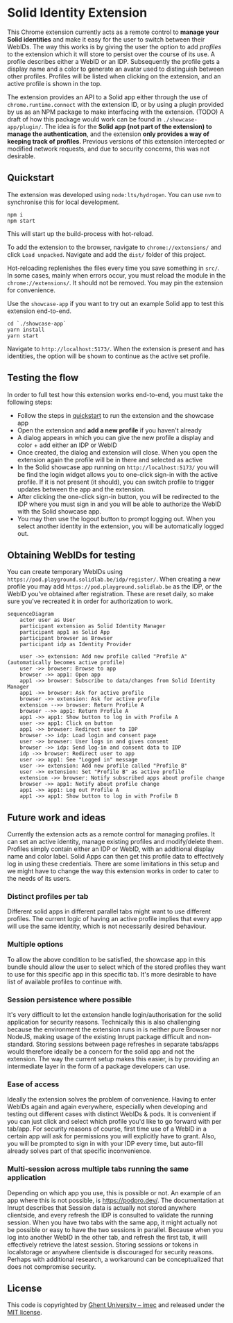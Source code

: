 # Solid Identity Extension

This Chrome extension currently acts as a remote control to **manage your Solid identities** and make it easy for the user to switch between their WebIDs.
The way this works is by giving the user the option to add _profiles_ to the extension which it will store to persist over the course of its use.
A profile describes either a WebID or an IDP. Subsequently the profile gets a display name and a color to generate an avatar used to distinguish between other profiles.
Profiles will be listed when clicking on the extension, and an active profile is shown in the top.

The extension provides an API to a Solid app either through the use of `chrome.runtime.connect` with the extension ID, or by using a plugin provided by us as an NPM package to make interfacing with the extension. (TODO)
A draft of how this package would work can be found in `./showcase-app/plugin/`. The idea is for the **Solid app (not part of the extension) to manage the authentication**, and the extension **only provides a way of keeping track of profiles**.
Previous versions of this extension intercepted or modified network requests, and due to security concerns, this was not desirable.

## Quickstart

The extension was developed using `node:lts/hydrogen`. You can use `nvm` to synchronise this for local development.

```
npm i
npm start
```

This will start up the build-process with hot-reload.

To add the extension to the browser, navigate to `chrome://extensions/` and click `Load unpacked`. Navigate and add the `dist/` folder of this project.

Hot-reloading replenishes the files every time you save something in `src/`. In some cases, mainly when errors occur, you must reload the module in the `chrome://extensions/`. It should not be removed. You may pin the extension for convenience.

Use the `showcase-app` if you want to try out an example Solid app to test this extension end-to-end.

```
cd `./showcase-app`
yarn install
yarn start
```

Navigate to `http://localhost:5173/`. When the extension is present and has identities, the option will be shown to continue as the active set profile.

## Testing the flow

In order to full test how this extension works end-to-end, you must take the following steps:

- Follow the steps in [quickstart](#quickstart) to run the extension and the showcase app
- Open the extension and **add a new profile** if you haven't already
- A dialog appears in which you can give the new profile a display and color + add either an IDP or WebID
- Once created, the dialog and extension will close. When you open the extension again the profile will be in there and selected as active
- In the Solid showcase app running on `http://localhost:5173/` you will be find the login widget allows you to one-click sign-in with the active profile. If it is not present (it should), you can switch profile to trigger updates between the app and the extension.
- After clicking the one-click sign-in button, you will be redirected to the IDP where you must sign in and you will be able to authorize the WebID with the Solid showcase app.
- You may then use the logout button to prompt logging out. When you select another identity in the extension, you will be automatically logged out.

## Obtaining WebIDs for testing

You can create temporary WebIDs using `https://pod.playground.solidlab.be/idp/register/`. When creating a new profile you may add `https://pod.playground.solidlab.be` as the IDP, or the WebID you've obtained after registration.
These are reset daily, so make sure you've recreated it in order for authorization to work.

```mermaid
sequenceDiagram
    actor user as User
    participant extension as Solid Identity Manager
    participant app1 as Solid App
    participant browser as Browser
    participant idp as Identity Provider

    user ->> extension: Add new profile called "Profile A" (automatically becomes active profile)
    user ->> browser: Browse to app
    browser ->> app1: Open app
    app1 ->> browser: Subscribe to data/changes from Solid Identity Manager
    app1 ->> browser: Ask for active profile
    browser ->> extension: Ask for active profile
    extension -->> browser: Return Profile A
    browser -->> app1: Return Profile A
    app1 ->> app1: Show button to log in with Profile A
    user ->> app1: Click on button
    app1 ->> browser: Redirect user to IDP
    browser ->> idp: Load login and consent page
    user ->> browser: User logs in and gives consent
    browser ->> idp: Send log-in and consent data to IDP
    idp ->> browser: Redirect user to app
    user ->> app1: See "Logged in" message
    user ->> extension: Add new profile called "Profile B"
    user ->> extension: Set "Profile B" as active profile
    extension ->> browser: Notify subscribed apps about profile change
    browser ->> app1: Notify about profile change
    app1 ->> app1: Log out Profile A
    app1 ->> app1: Show button to log in with Profile B
```

## Future work and ideas

Currently the extension acts as a remote control for managing profiles. It can set an active identity, manage existing profiles and modify/delete them. Profiles simply contain either an IDP or WebID, with an additional display name and color label. Solid Apps can then get this profile data to effectively log in using these credentials. There are some limitations in this setup and we might have to change the way this extension works in order to cater to the needs of its users.

### Distinct profiles per tab

Different solid apps in different parallel tabs might want to use different profiles. The current logic of having an active profile implies that every app will use the same identity, which is not necessarily desired behaviour.

### Multiple options

To allow the above condition to be satisfied, the showcase app in this bundle should allow the user to select which of the stored profiles they want to use for this specific app in this specific tab. It's more desirable to have list of available profiles to continue with.

### Session persistence where possible

It's very difficult to let the extension handle login/authorisation for the solid application for security reasons. Technically this is also challenging because the environment the extension runs in is neither pure Browser nor NodeJS, making usage of the existing Inrupt package difficult and non-standard. Storing sessions between page refreshes in separate tabs/apps would therefore ideally be a concern for the solid app and not the extension. The way the current setup makes this easier, is by providing an intermediate layer in the form of a package developers can use.

### Ease of access

Ideally the extension solves the problem of convenience. Having to enter WebIDs again and again everywhere, especially when developing and testing out different cases with distinct WebIDs & pods. It is convenient if you can just click and select which profile you'd like to go forward with per tab/app. For security reasons of course, first time use of a WebID in a certain app will ask for permissions you will explicitly have to grant. Also, you will be prompted to sign in with your IDP every time, but auto-fill already solves part of that specific inconvenience.

### Multi-session across multiple tabs running the same application

Depending on which app you use, this is possible or not. An example of an app where this is not possible, is https://podpro.dev/. The documentation at Inrupt describes that Session data is actually not stored anywhere clientside, and every refresh the IDP is consulted to validate the running session. When you have two tabs with the same app, it might actually not be possible or easy to have the two sessions in parallel. Because when you log into another WebID in the other tab, and refresh the first tab, it will effectively retrieve the latest session. Storing sessions or tokens in localstorage or anywhere clientside is discouraged for security reasons. Perhaps with additional research, a workaround can be conceptualized that does not compromise security.

## License

This code is copyrighted by [Ghent University – imec](http://idlab.ugent.be/) and
released under the [MIT license](http://opensource.org/licenses/MIT).
